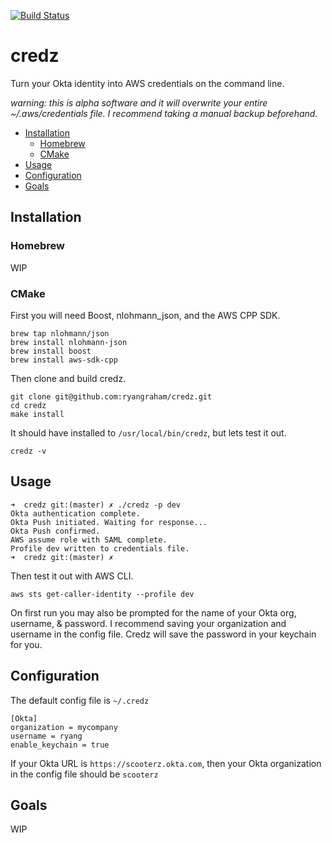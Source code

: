 
[![Build Status](https://circleci.com/gh/ryangraham/credz.svg?style=svg)](https://circleci.com/gh/ryangraham/credz)

# credz

Turn your Okta identity into AWS credentials on the command line.

_warning: this is alpha software and it will overwrite your entire ~/.aws/credentials file. I recommend taking a manual backup beforehand._

- [Installation](#installation)
  - [Homebrew](#homebrew)
  - [CMake](#cmake)
- [Usage](#usage)
- [Configuration](#configuration)
- [Goals](#goals)

## Installation

### Homebrew

WIP

### CMake

First you will need Boost, nlohmann_json, and the AWS CPP SDK.

```
brew tap nlohmann/json
brew install nlohmann-json
brew install boost
brew install aws-sdk-cpp
```

Then clone and build credz.

```
git clone git@github.com:ryangraham/credz.git
cd credz
make install
```

It should have installed to `/usr/local/bin/credz`, but lets test it out.

```
credz -v
```

## Usage

```
➜  credz git:(master) ✗ ./credz -p dev
Okta authentication complete.
Okta Push initiated. Waiting for response...
Okta Push confirmed.
AWS assume role with SAML complete.
Profile dev written to credentials file.
➜  credz git:(master) ✗
```
Then test it out with AWS CLI.
```
aws sts get-caller-identity --profile dev
```

On first run you may also be prompted for the name of your Okta org, username, & password. I recommend saving your organization and username in the config file. Credz will save the password in your keychain for you.

## Configuration

The default config file is `~/.credz`

```
[Okta]
organization = mycompany
username = ryang
enable_keychain = true

```
If your Okta URL is `https://scooterz.okta.com`, then your Okta organization in the config file should be `scooterz`

## Goals

WIP
